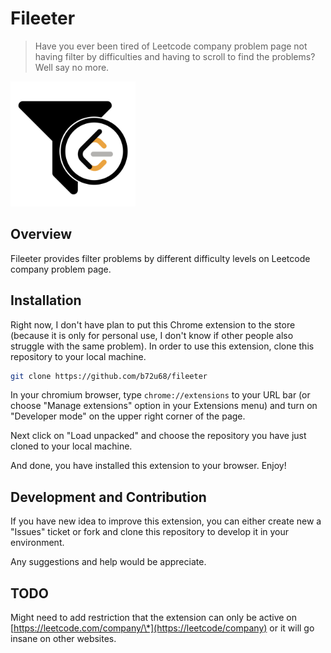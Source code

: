# Fileeter

> Have you ever been tired of Leetcode company problem page not having filter
> by difficulties and having to scroll to find the problems? Well say no more.

<p align="center" style="width: 200px; height: auto;">
  <img src="/images/icon.png" />
</p>

## Overview

Fileeter provides filter problems by different difficulty levels on Leetcode
company problem page.

## Installation

Right now, I don't have plan to put this Chrome extension to the store
(because it is only for personal use, I don't know if other people also struggle
with the same problem). In order to use this extension, clone this repository
to your local machine.

```bash
git clone https://github.com/b72u68/fileeter
```

In your chromium browser, type `chrome://extensions` to your URL bar (or choose
"Manage extensions" option in your Extensions menu) and turn on "Developer mode"
on the upper right corner of the page.

Next click on "Load unpacked" and choose the repository you have just cloned to
your local machine.

And done, you have installed this extension to your browser. Enjoy!

## Development and Contribution

If you have new idea to improve this extension, you can either create new a "Issues"
ticket or fork and clone this repository to develop it in your environment.

Any suggestions and help would be appreciate.

## TODO

Might need to add restriction that the extension can only be active on
[https://leetcode.com/company/\*](https://leetcode/company) or it will go insane
on other websites.
